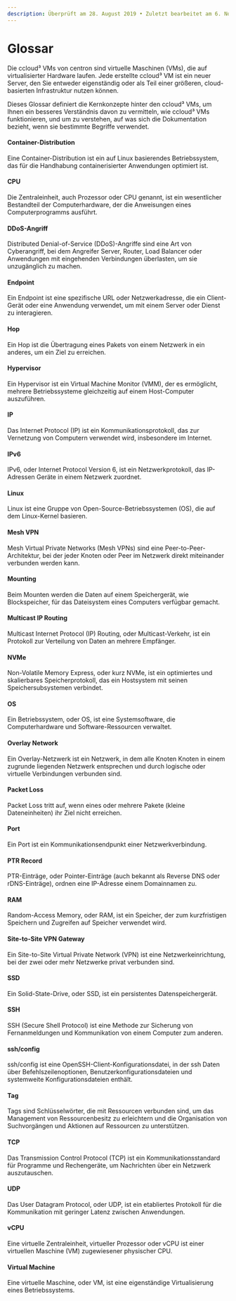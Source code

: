 ```yaml
---
description: Überprüft am 28. August 2019 • Zuletzt bearbeitet am 6. November 2023
---
```


# Glossar

Die ccloud³ VMs von centron sind virtuelle Maschinen (VMs), die auf virtualisierter Hardware laufen. Jede erstellte ccloud³ VM ist ein neuer Server, den Sie entweder eigenständig oder als Teil einer größeren, cloud-basierten Infrastruktur nutzen können.

Dieses Glossar definiert die Kernkonzepte hinter den ccloud³ VMs, um Ihnen ein besseres Verständnis davon zu vermitteln, wie ccloud³ VMs funktionieren, und um zu verstehen, auf was sich die Dokumentation bezieht, wenn sie bestimmte Begriffe verwendet.

#### Container-Distribution

Eine Container-Distribution ist ein auf Linux basierendes Betriebssystem, das für die Handhabung containerisierter Anwendungen optimiert ist.

#### CPU

Die Zentraleinheit, auch Prozessor oder CPU genannt, ist ein wesentlicher Bestandteil der Computerhardware, der die Anweisungen eines Computerprogramms ausführt.

#### DDoS-Angriff

Distributed Denial-of-Service (DDoS)-Angriffe sind eine Art von Cyberangriff, bei dem Angreifer Server, Router, Load Balancer oder Anwendungen mit eingehenden Verbindungen überlasten, um sie unzugänglich zu machen.

#### Endpoint

Ein Endpoint ist eine spezifische URL oder Netzwerkadresse, die ein Client-Gerät oder eine Anwendung verwendet, um mit einem Server oder Dienst zu interagieren.

#### Hop

Ein Hop ist die Übertragung eines Pakets von einem Netzwerk in ein anderes, um ein Ziel zu erreichen.

#### Hypervisor

Ein Hypervisor ist ein Virtual Machine Monitor (VMM), der es ermöglicht, mehrere Betriebssysteme gleichzeitig auf einem Host-Computer auszuführen.

#### IP

Das Internet Protocol (IP) ist ein Kommunikationsprotokoll, das zur Vernetzung von Computern verwendet wird, insbesondere im Internet.

#### IPv6

IPv6, oder Internet Protocol Version 6, ist ein Netzwerkprotokoll, das IP-Adressen Geräte in einem Netzwerk zuordnet.

#### Linux

Linux ist eine Gruppe von Open-Source-Betriebssystemen (OS), die auf dem Linux-Kernel basieren.

#### Mesh VPN

Mesh Virtual Private Networks (Mesh VPNs) sind eine Peer-to-Peer-Architektur, bei der jeder Knoten oder Peer im Netzwerk direkt miteinander verbunden werden kann.

#### Mounting

Beim Mounten werden die Daten auf einem Speichergerät, wie Blockspeicher, für das Dateisystem eines Computers verfügbar gemacht.

#### Multicast IP Routing

Multicast Internet Protocol (IP) Routing, oder Multicast-Verkehr, ist ein Protokoll zur Verteilung von Daten an mehrere Empfänger.

#### NVMe

Non-Volatile Memory Express, oder kurz NVMe, ist ein optimiertes und skalierbares Speicherprotokoll, das ein Hostsystem mit seinen Speichersubsystemen verbindet.

#### OS

Ein Betriebssystem, oder OS, ist eine Systemsoftware, die Computerhardware und Software-Ressourcen verwaltet.

#### Overlay Network

Ein Overlay-Netzwerk ist ein Netzwerk, in dem alle Knoten Knoten in einem zugrunde liegenden Netzwerk entsprechen und durch logische oder virtuelle Verbindungen verbunden sind.

#### Packet Loss

Packet Loss tritt auf, wenn eines oder mehrere Pakete (kleine Dateneinheiten) ihr Ziel nicht erreichen.

#### Port

Ein Port ist ein Kommunikationsendpunkt einer Netzwerkverbindung.

#### PTR Record

PTR-Einträge, oder Pointer-Einträge (auch bekannt als Reverse DNS oder rDNS-Einträge), ordnen eine IP-Adresse einem Domainnamen zu.

#### RAM

Random-Access Memory, oder RAM, ist ein Speicher, der zum kurzfristigen Speichern und Zugreifen auf Speicher verwendet wird.

#### Site-to-Site VPN Gateway

Ein Site-to-Site Virtual Private Network (VPN) ist eine Netzwerkeinrichtung, bei der zwei oder mehr Netzwerke privat verbunden sind.

#### SSD

Ein Solid-State-Drive, oder SSD, ist ein persistentes Datenspeichergerät.

#### SSH

SSH (Secure Shell Protocol) ist eine Methode zur Sicherung von Fernanmeldungen und Kommunikation von einem Computer zum anderen.

#### ssh/config

ssh/config ist eine OpenSSH-Client-Konfigurationsdatei, in der ssh Daten über Befehlszeilenoptionen, Benutzerkonfigurationsdateien und systemweite Konfigurationsdateien enthält.

#### Tag

Tags sind Schlüsselwörter, die mit Ressourcen verbunden sind, um das Management von Ressourcenbesitz zu erleichtern und die Organisation von Suchvorgängen und Aktionen auf Ressourcen zu unterstützen.

#### TCP

Das Transmission Control Protocol (TCP) ist ein Kommunikationsstandard für Programme und Rechengeräte, um Nachrichten über ein Netzwerk auszutauschen.

#### UDP

Das User Datagram Protocol, oder UDP, ist ein etabliertes Protokoll für die Kommunikation mit geringer Latenz zwischen Anwendungen.

#### vCPU

Eine virtuelle Zentraleinheit, virtueller Prozessor oder vCPU ist einer virtuellen Maschine (VM) zugewiesener physischer CPU.

#### Virtual Machine

Eine virtuelle Maschine, oder VM, ist eine eigenständige Virtualisierung eines Betriebssystems.
